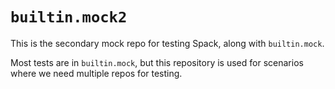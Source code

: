 # `builtin.mock2`

This is the secondary mock repo for testing Spack, along with `builtin.mock`.

Most tests are in `builtin.mock`, but this repository is used for scenarios where we
need multiple repos for testing.
